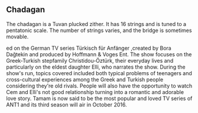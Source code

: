 ## Chadagan

The chadagan is a Tuvan plucked zither. It has 16 strings and is tuned to a pentatonic scale. The number of strings varies, and the bridge is sometimes movable.

ed on the German TV series Türkisch für Anfänger ,created by Bora Dağtekin and produced by Hoffmann & Voges Ent.
The show focuses on the Greek-Turkish stepfamily Christidou-Öztürk, their everyday lives and particularly on the eldest daughter Elli, who narrates the show. During the show's run, topics covered included both typical problems of teenagers and cross-cultural experiences among the Greek and Turkish people considering they're old rivals. People will also have the opportunity to watch Cem and Elli's not good relationship turning into a romantic and adorable love story. Tamam is now said to be the most popular and loved TV series of ANT1 and its third season will air in October 2016.
